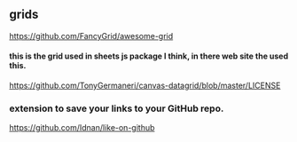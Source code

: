 ## grids
https://github.com/FancyGrid/awesome-grid
#### this is the grid used in sheets js package I think, in there web site the used this.
https://github.com/TonyGermaneri/canvas-datagrid/blob/master/LICENSE


### extension to save your links to your GitHub repo.
https://github.com/Idnan/like-on-github
